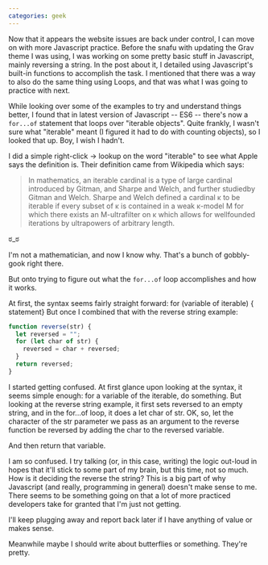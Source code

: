 ```yaml
---
categories: geek
---
```


Now that it appears the website issues are back under control, I can move on
with more Javascript practice. Before the snafu with updating the Grav theme I
was using, I was working on some pretty basic stuff in Javascript, mainly
reversing a string. In the post about it, I detailed using Javascript's built-in
functions to accomplish the task. I mentioned that there was a way to also do
the same thing using Loops, and that was what I was going to practice with next.

While looking over some of the examples to try and understand things better, I
found that in latest version of Javascript -- ES6 -- there's now a `for...of`
statement that loops over "iterable objects". Quite frankly, I wasn't sure what
"iterable" meant (I figured it had to do with counting objects), so I looked
that up. Boy, I wish I hadn't.

I did a simple right-click -> lookup on the word "iterable" to see what Apple
says the definition is. Their definition came from Wikipedia which says:

> In mathematics, an iterable cardinal is a type of large cardinal introduced by
> Gitman, and Sharpe and Welch, and further studiedby Gitman and Welch. Sharpe and
> Welch defined a cardinal κ to be iterable if every subset of κ is contained in a
> weak κ-model M for which there exists an M-ultrafilter on κ which allows for
> wellfounded iterations by ultrapowers of arbitrary length.

ಠ_ಠ

I'm not a mathematician, and now I know why. That's a bunch of gobbly-gook right
there.

But onto trying to figure out what the `for...of` loop accomplishes and how it
works.

At first, the syntax seems fairly straight forward: for (variable of iterable) {
statement} But once I combined that with the reverse string example:

```javascript
function reverse(str) {
  let reversed = "";
  for (let char of str) {
    reversed = char + reversed;
  }
  return reversed;
}
```

I started getting confused. At first glance upon looking at the syntax, it seems simple enough: for a variable of the iterable, do something. But looking at the reverse string example, it first sets reversed to an empty string, and in the for...of loop, it does a let char of
str. OK, so, let the character of the str parameter we pass as an argument to
the reverse function be reversed by adding the char to the reversed variable.

And then return that variable.

I am so confused. I try talking (or, in this case, writing) the logic out-loud
in hopes that it'll stick to some part of my brain, but this time, not so much.
How is it deciding the reverse the string? This is a big part of why Javascript
(and really, programming in general) doesn't make sense to me. There seems to be
something going on that a lot of more practiced developers take for granted that
I'm just not getting.

I'll keep plugging away and report back later if I have anything of value or
makes sense.

Meanwhile maybe I should write about butterflies or something. They're pretty.
